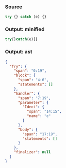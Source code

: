 ### Source
```js parse:stmt
try {} catch (e) {}
```

### Output: minified
```js
try{}catch(e){}
```

### Output: ast
```json
{
  "Try": {
    "span": "0:19",
    "block": {
      "span": "4:6",
      "statements": []
    },
    "handler": {
      "span": "7:19",
      "parameter": {
        "Ident": {
          "span": "14:15",
          "name": "e"
        }
      },
      "body": {
        "span": "17:19",
        "statements": []
      }
    },
    "finalizer": null
  }
}
```
